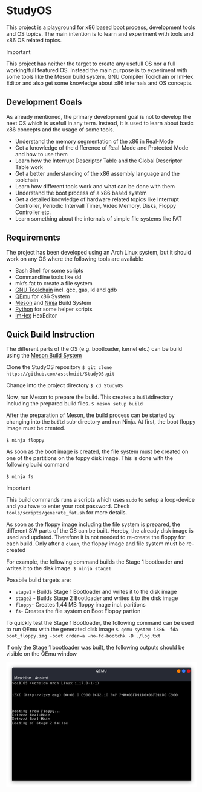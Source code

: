 # StudyOS
This project is a playground for x86 based boot process, development tools and OS topics. The main intention is to learn and experiment with tools and x86 OS related topics.

> [!IMPORTANT]
> This project has neither the target to create any usefull OS nor a full working/full featured OS. Instead the main purpose is to experiment with some tools like the Meson build system, GNU Compiler Toolchain or ImHex Editor and also get some knowledge about x86 internals and OS concepts.

## Development Goals
As already mentioned, the primary development goal is not to develop the next OS which is usefull in any term. Instead, it is used to learn about basic x86 concepts and the usage of some tools.

 * Understand the memory segmentation of the x86 in Real-Mode
 * Get a knowledge of the difference of Real-Mode and Protected Mode and how to use them
 * Learn how the Interrupt Descriptor Table and the Global Descriptor Table work
 * Get a better understanding of the x86 assembly language and the toolchain
 * Learn how different tools work and what can be done with them
 * Understand the boot process of a x86 based system
 * Get a detailed knowledge of hardware related topics like Interrupt Controller, Periodic Intervall Timer, Video Memory, Disks, Floppy Controller etc.
 * Learn something about the internals of simple file systems like FAT

## Requirements
The project has been developed using an Arch Linux system, but it should work on any OS where the following tools are available
 * Bash Shell for some scripts
 * Commandline tools like dd
 * mkfs.fat to create a file system
 * [GNU Toolchain](https://gcc.gnu.org/) incl. gcc, gas, ld and gdb
 * [QEmu](https://www.qemu.org/) for x86 System
 * [Meson](https://mesonbuild.com/) and [Ninja](https://ninja-build.org/) Build System
 * [Python](https://www.python.org/) for some helper scripts
 * [ImHex](https://github.com/WerWolv/ImHex) HexEditor

## Quick Build Instruction
The different parts of the OS (e.g. bootloader, kernel etc.) can be build using the [Meson Build System](https://mesonbuild.com/)

Clone the StudyOS repository
`$ git clone https://github.com/asschmidt/StudyOS.git`

Change into the project directory
`$ cd StudyOS`

Now, run Meson to prepare the build. This creates a `build`directory including the prepared build files.
`$ meson setup build`

After the preparation of Meson, the build process can be started by changing into the `build` sub-directory and run Ninja. At first, the boot floppy image must be created.

`$ ninja floppy`

As soon as the boot image is created, the file system must be created on one of the partitions on the foppy disk image. This is done with the following build command

`$ ninja fs`

> [!IMPORTANT]
> This build commands runs a scripts which uses `sudo` to setup a loop-device and you have to enter your root password. Check `tools/scripts/generate_fat.sh` for more details.

As soon as the floppy image including the file system is prepared, the different SW parts of the OS can be built. Hereby, the already disk image is used and updated. Therefore it is not needed to re-create the floppy for each build. Only after a `clean`, the floppy image and file system must be re-created

For example, the following command builds the Stage 1 bootloader and writes it to the disk image.
`$ ninja stage1`

Possbile build targets are:
 * `stage1` - Builds Stage 1 Bootloader and writes it to the disk image
 * `stage2` - Builds Stage 2 Bootloader and writes it to the disk image
 * `floppy`- Creates 1,44 MB floppy image incl. paritions
 * `fs`- Creates the file system on Boot Floppy partion

To quickly test the Stage 1 Bootloader, the following command can be used to run QEmu with the generated disk image
`$ qemu-system-i386 -fda boot_floppy.img -boot order=a -no-fd-bootchk -D ./log.txt`

If only the Stage 1 bootloader was built, the following outputs should be visible on the QEmu window

![QEmu with Stage 1 Bootloader](doc/images/QEmu_Stage1_Test.png)
